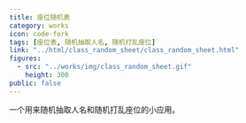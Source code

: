 ```yaml
---
title: 座位随机表
category: works
icon: code-fork
tags: [座位表, 随机抽取人名, 随机打乱座位]
link: "../html/class_random_sheet/class_random_sheet.html"
figures:
  - src: "../works/img/class_random_sheet.gif"
    height: 300
public: false
---
```


一个用来随机抽取人名和随机打乱座位的小应用。
